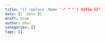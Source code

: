 ```yaml
---
title: "{{ replace .Name "-" " " | title }}"
date: {{ .Date }}
draft: true
author: m0ai
categories: []
tags: []
---
```

